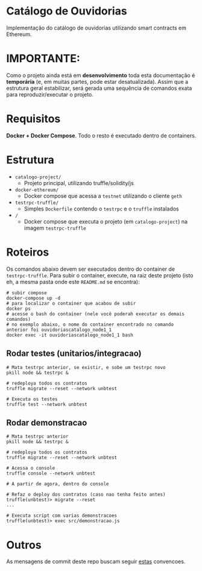 # Catálogo de Ouvidorias

Implementação do catálogo de ouvidorias utilizando smart contracts em Ethereum.

# IMPORTANTE:
 
Como o projeto ainda está em **desenvolvimento** toda esta documentação é **temporária** (e, em muitas
partes, pode estar desatualizada). Assim que a estrutura geral estabilizar, será gerada uma sequência
de comandos exata para reproduzir/executar o projeto.

# Requisitos

**Docker + Docker Compose**. Todo o resto é executado dentro de containers.

# Estrutura

- `catalogo-project/`
    - Projeto principal, utilizando truffle/solidity/js
- `docker-ethereum/`
    - Docker compose que acessa a `testnet` utilizando o cliente `geth`
- `testrpc-truffle/`
    - Simples `Dockerfile` contendo o `testrpc` e o `truffle` instalados
- `/`
    - Docker compose que executa o projeto (em `catalogo-project`) na imagem `testrpc-truffle`

# Roteiros

Os comandos abaixo devem ser executados dentro do container de `testrpc-truffle`. Para subir o container, execute,
na raiz deste projeto (isto eh, a mesma pasta onde este `README.md` se encontra):

```shell
# subir compose
docker-compose up -d
# para localizar o container que acabou de subir 
docker ps
# acesse o bash do container (nele você poderah executar os demais comandos)
# no exemplo abaixo, o nome do container encontrado no comando anterior foi ouvidoriascatalogo_node1_1
docker exec -it ouvidoriascatalogo_node1_1 bash
```

## Rodar testes (unitarios/integracao)

```shell
# Mata testrpc anterior, se existir, e sobe um testrpc novo
pkill node && testrpc &

# redeploya todos os contratos
truffle migrate --reset --network unbtest

# Executa os testes
truffle test --network unbtest
```

## Rodar demonstracao

```shell
# Mata testrpc anterior
pkill node && testrpc &

# redeploya todos os contratos
truffle migrate --reset --network unbtest

# Acessa o console
truffle console --network unbtest

# A partir de agora, dentro do console

# Refaz o deploy dos contratos (caso nao tenha feito antes)
truffle(unbtest)> migrate --reset
...

# Executa script com varias demonstracoes
truffle(unbtest)> exec src/demonstracao.js
```


# Outros

As mensagens de commit deste repo buscam seguir [estas](http://karma-runner.github.io/1.0/dev/git-commit-msg.html) convencoes.
